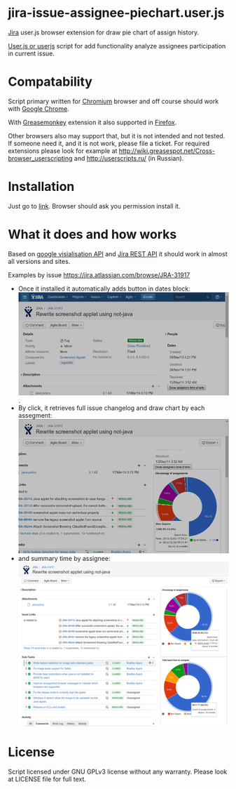 jira-issue-assignee-piechart.user.js
====================================

[Jira](https://www.atlassian.com/software/jira) user.js browser extension for draw pie chart of assign history.

[User.js or userjs](http://wiki.greasespot.net/User_script) script for add functionality analyze assignees participation in current issue.

Compatability
=============
Script primary written for [Chromium](http://www.chromium.org/Home) browser and off course should work with [Google Chrome](https://www.google.ru/chrome/browser/desktop/).

With [Greasemonkey](https://addons.mozilla.org/en-US/firefox/addon/greasemonkey/) extension it also supported in [Firefox](https://www.mozilla.org/firefox/).

Other browsers also may support that, but it is not intended and not tested. If someone need it, and it is not work, please file a ticket. For required extensions please look for example at http://wiki.greasespot.net/Cross-browser_userscripting and http://userscripts.ru/ (in Russian).

Installation
============
Just go to [link](https://github.com/Hubbitus/jira-issue-assignee-piechart.user.js/raw/master/jira-issue-assignee-piechart.user.js]). Browser should ask you permission install it.

What it does and how works
==========================
Based on [google visialisation API](https://developers.google.com/chart/) and [Jira REST API](https://docs.atlassian.com/jira/REST/latest/) it should work in almost all versions and sites.

Examples by issue https://jira.atlassian.com/browse/JRA-31917

* Once it installed it automatically adds button in dates block: ![add button in dates block](https://raw.githubusercontent.com/Hubbitus/jira-issue-assignee-piechart.user.js/master/screenshots/jira-issue-assignee-piechart.user.js-button.png).
* By click, it retrieves full issue changelog and draw chart by each assegment: ![chart by each assignment](https://raw.githubusercontent.com/Hubbitus/jira-issue-assignee-piechart.user.js/master/screenshots/jira-issue-assignee-piechart.user.js-chart.png)
* and summary time by assignee: ![summary time by assignee chart](https://raw.githubusercontent.com/Hubbitus/jira-issue-assignee-piechart.user.js/master/screenshots/jira-issue-assignee-piechart.user.js-charts.png)


License
=======
Script licensed under GNU GPLv3 license without any warranty. Please look at LICENSE file for full text.
